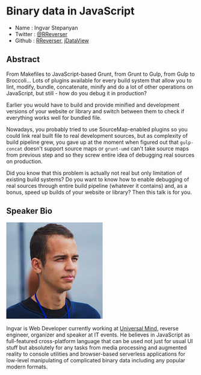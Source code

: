 # Binary data in JavaScript

* Name      : Ingvar Stepanyan
* Twitter   : [@RReverser](https://twitter.com/RReverser)
* Github    : [RReverser](https://github.com/RReverser), [jDataView](https://github.com/jDataView)

## Abstract

From Makefiles to JavaScript-based Grunt, from Grunt to Gulp, from Gulp to Broccoli... Lots of plugins available for every build system that allow you to lint, modify, bundle, concatenate, minify and do a lot of other operations on JavaScript, but still - how do you debug it in production?

Earlier you would have to build and provide minified and development versions of your website or library and switch between them to check if everything works well for bundled file.

Nowadays, you probably tried to use SourceMap-enabled plugins so you could link real built file to real development sources, but as complexity of build pipeline grew, you gave up at the moment when figured out that `gulp-concat` doesn't support source maps or `grunt-umd` can't take source maps from previous step and so they screw entire idea of debugging real sources on production.

Did you know that this problem is actually not real but only limitation of existing build systems? Do you want to know how to enable debugging of real sources through entire build pipeline (whatever it contains) and, as a bonus, speed up builds of your website or library? Then this talk is for you.

## Speaker Bio

![RReverser](../images/rreverser.jpg)

Ingvar is Web Developer currently working at [Universal Mind](http://www.universalmind.com/), reverse engineer, organizer and speaker at IT events. He believes in JavaScript as full-featured cross-platform language that can be used not just for usual UI stuff but absolutely for any tasks from media processing and augmented reality to console utilities and browser-based serverless applications for low-level manipulating of complicated binary data including any popular modern formats.